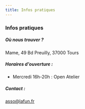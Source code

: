 ```yaml
---
title: Infos pratiques
---
```

### Infos pratiques
##### Où nous trouver ?
Mame, 49 Bd Preuilly, 37000 Tours
##### Horaires d'ouverture :
* Mercredi 16h-20h : Open Atelier
##### Contact :
asso@lafun.fr